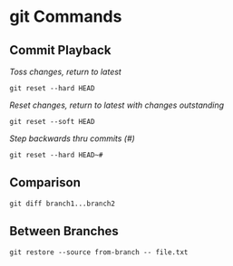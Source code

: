 # git Commands

## Commit Playback

_Toss changes, return to latest_

`git reset --hard HEAD`

_Reset changes, return to latest with changes outstanding_

`git reset --soft HEAD`

_Step backwards thru commits (#)_

`git reset --hard HEAD~#`

## Comparison

`git diff branch1...branch2`

## Between Branches

`git restore --source from-branch -- file.txt`